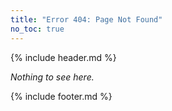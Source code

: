 ```yaml
---
title: "Error 404: Page Not Found"
no_toc: true
---
```

{% include header.md %}

*Nothing to see here.*

{% include footer.md %}
